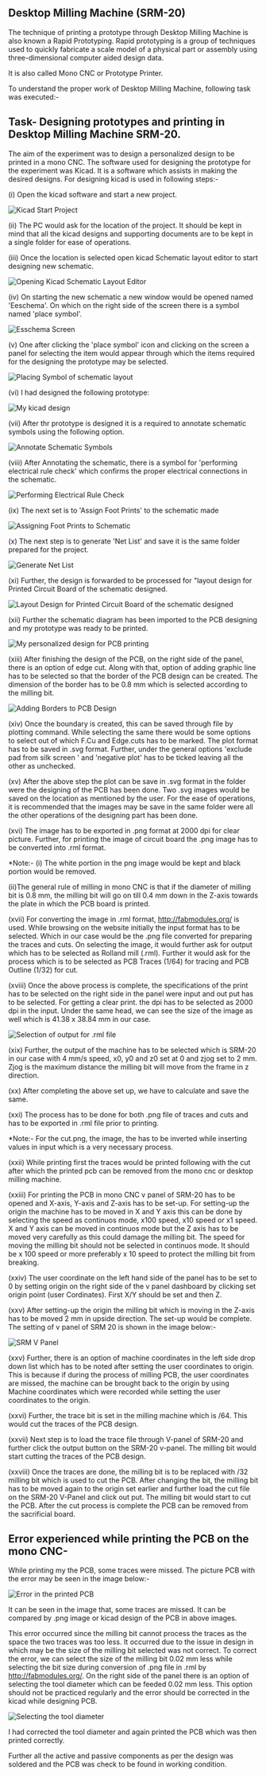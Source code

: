 ## Desktop Milling Machine (SRM-20)

The technique of printing a prototype through Desktop Milling Machine is also known a Rapid Prototyping. Rapid prototyping is a group of techniques used to quickly fabricate a scale model of a physical part or assembly using three-dimensional computer aided design data. 

It is also called Mono CNC or Prototype Printer. 

To understand the proper work of Desktop Milling Machine, following task was executed:-

## Task- Designing prototypes and printing in Desktop Milling Machine SRM-20.

The aim of the experiment was to design a personalized design to be printed in a mono CNC. The software used for designing the prototype for the experiment was Kicad. It is a software which assists in making the desired designs. For designing kicad is used in following steps:-

(i) Open the kicad software and start a new project.

![Kicad Start Project](img/kicad-1.jpg "Kicad Start Project")



(ii) The PC would ask for the location of the project. It should be kept in mind that all the kicad designs and supporting documents are to be kept in a single folder for ease of operations.

(iii) Once the location is selected open kicad Schematic layout editor to start designing new schematic.

![Opening Kicad Schematic Layout Editor](img/kicad-2.jpg "Opening Kicad Schematic Layout Editor")

(iv) On starting the new schematic a new window would be opened named 'Eeschema'. On which on the right side of the screen there is a symbol named 'place symbol'.

![Esschema Screen](img/kicad-3.jpg "Esschema Screen")

(v) One after clicking the 'place symbol' icon and clicking on the screen a panel for selecting the item would appear through which the items required for the designing the prototype may be selected.

![Placing Symbol of schematic layout](img/kicad-4.jpg "Placing Symbol of schematic layout")


(vi) I had designed the following prototype:

![My kicad design](img/kicad-5.jpg "My kicad design")


(vii) After thr prototype is designed it is a required to annotate schematic symbols using the following option.

![Annotate Schematic Symbols](img/kicad-6.jpg "Annotate Schematic Symbols")

(viii) After Annotating the schematic, there is a symbol for 'performing electrical rule check' which confirms the proper electrical connections in the schematic.

![Performing Electrical Rule Check](img/kicad-7.jpg "Performing Electrical Rule Check")

(ix) The next set is to 'Assign Foot Prints' to the schematic made

![Assigning Foot Prints to Schematic](img/kicad-8.jpg "Assigning Foot Prints to Schematic")

(x) The next step is to generate 'Net List' and save it is the same folder prepared for the project.

![Generate Net List](img/kicad-9.jpg "Generate Net List")

(xi) Further, the design is forwarded to be processed for "layout design for Printed Circuit Board of the schematic designed.

![Layout Design for Printed Circuit Board of the schematic designed](img/kicad-10.jpg "Layout Design for Printed Circuit Board of the schematic designed")

(xii) Further the schematic diagram has been imported to the PCB designing and my prototype was ready to be printed.

![My personalized design for PCB printing](img/kicad-11.jpg "My personalized design for PCB printing")

(xiii) After finishing the design of the PCB, on the right side of the panel, there is an option of edge cut. Along with that, option of adding graphic line has to be selected so that the border of the PCB design can be created. The dimension of the border has to be 0.8 mm which is selected according to the milling bit. 

![Adding Borders to PCB Design](img/kicad-12.jpg "Adding Borders to PCB Design")

(xiv) Once the boundary is created, this can be saved through file by plotting command. While selecting the same there would be some options to select out of which F.Cu and Edge.cuts has to be marked. The plot format has to be saved in .svg format. Further, under the general options 'exclude pad from silk screen ' and 'negative plot' has to be ticked leaving all the other as unchecked.

(xv) After the above step the plot can be save in .svg format in the folder were the designing of the PCB has been done. Two .svg images would be saved on the location as mentioned by the user. For the ease of operations, it is recommended that the images may be save in the same folder were all the other operations of the designing part has been done.

(xvi) The image has to be exported in .png format at 2000 dpi for clear picture. Further, for printing the image of circuit board the .png image has to be converted into .rml format.

*Note:- (i) The white portion in the png image would be kept and black portion would be removed.
   
(ii)The general rule of milling in mono CNC is that if the diameter of milling bit is 0.8 mm, the milling bit will go on till 0.4 mm down in the Z-axis towards the plate in which the PCB board is printed. 

(xvii) For converting the image in .rml format, http://fabmodules.org/ is used. While browsing on the website initially the input format has to be selected. Which in our case would be the .png file converted for preparing the traces and cuts. On selecting the image, it would further ask for output which has to be selected as Rolland mill (.rml). Further it would ask for the process which is to be selected as PCB Traces (1/64) for tracing and PCB Outline (1/32) for cut.

(xviii) Once the above process is complete, the specifications of the print has to be selected on the right side in the panel were input and out put has to be selected. For getting a clear print. the dpi has to be selected as 2000 dpi in the input. Under the same head, we can see the size of the image as well which is 41.38 x 38.84 mm in our case.

![Selection of output for .rml file](img/kicad-13.jpg "Selection of output for .rml file")

(xix) Further, the output of the machine has to be selected which is SRM-20 in our case with       4 mm/s speed, x0, y0 and z0 set at 0 and zjog set to 2 mm. Zjog is the maximum distance the milling bit will move from the frame in z direction.

(xx) After completing the above set up, we have to calculate and save the same.

(xxi) The process has to be done for both .png file of traces and cuts and has to be exported in .rml file prior to printing. 

*Note:- For the cut.png, the image, the has to be inverted while inserting values in input which is a very necessary process.

(xxii) While printing first the traces would be printed following with the cut after which the printed pcb can be removed from the mono cnc or desktop milling machine.

(xxiii) For printing the PCB in mono CNC v panel of SRM-20 has to be opened and X-axis, Y-axis and Z-axis has to be set-up.  For setting-up the origin the machine has to be moved in X and Y axis this can be done by selecting the speed as continuos mode, x100 speed, x10 speed or x1 speed. X and Y axis can be moved in continuos mode but the Z axis has to be moved very carefully as this could damage the milling bit. The speed for moving the milling bit should not be selected in continuos mode. It should be    x 100 speed or more preferably x 10 speed to protect the milling bit from breaking. 



(xxiv) The user coordinate on the left hand side of the panel has to be set to 0 by setting origin on the right side of the v panel dashboard by clicking set origin point (user Cordinates). First X/Y should be set and then Z.

(xxv) After setting-up the origin the milling bit which is moving in the Z-axis has to be moved 2 mm in upside direction. The set-up would be complete. The setting of v panel of SRM 20 is shown in the image below:-

![SRM V Panel](img/srmvpanel.jpeg)

(xxv) Further, there is an option of machine coordinates in the left side drop down list which has to be noted after setting the user coordinates to origin. This is because if during the process of milling PCB, the user coordinates are missed, the machine can be brought back to the origin by using Machine coordinates which were recorded while setting the user coordinates to the origin.

(xxvi) Further, the trace bit is set in the milling machine which is /64. This would cut the traces of the PCB design.

(xxvii) Next step is to load the trace file through V-panel of SRM-20 and further click the output button on the SRM-20 v-panel. The milling bit would start cutting  the traces of the PCB design.

(xxviii) Once the traces are done, the milling bit is to be replaced with /32 milling bit which is used to cut the PCB. After changing the bit, the milling bit has to be moved again to the origin set earlier and further load the cut file on the SRM-20 V-Panel and click out put. The milling bit would start to cut the PCB. After the cut process is complete the PCB can be removed from the sacrificial board. 


## Error experienced while printing the PCB on the mono CNC-

While printing my the PCB, some traces were missed. The picture PCB with the error may be seen in the image below:-

![Error in the printed PCB](img/errorpcbprint.jpg "Error in the printed PCB")

It can be seen in the image that, some traces are missed. It can be compared by .png image or kicad design of the PCB in above images.

This error occurred since the milling bit cannot process the traces as the space  the two traces was too less. It occurred due to the issue in design in which may be the size of the milling bit selected was not correct. To correct the error, we can select the size of the milling bit 0.02 mm less while selecting the bit size during conversion of .png file in .rml by  http://fabmodules.org/. On the right side of the panel there is an option of selecting the tool diameter which can be feeded 0.02 mm less. This option should not be practiced regularly and the error should be corrected in the kicad while designing PCB.

![Selecting the tool diameter](img/errorpcbprint-1.jpg "Selecting the tool diameter") 

I had corrected the tool diameter and again printed the PCB which was then printed correctly.

Further all the active and passive components as per the design was soldered and the PCB was check to be found in working condition.


